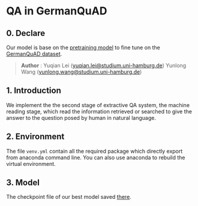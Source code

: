 # QA in GermanQuAD

## 0. Declare

Our model is base on the [pretraining model](https://huggingface.co/bert-base-german-cased) to fine tune on the [GermanQuAD dataset](https://www.deepset.ai/germanquad).

> **Author** : 	Yuqian Lei (yuqian.lei@studium.uni-hamburg.de)
>             		Yunlong Wang (yunlong.wang@studium.uni-hamburg.de)



## 1. Introduction

We implement the the second stage of extractive QA system, the machine reading stage, which read the information retrieved or searched to give the answer to the question posed by human in natural language.

## 2. Environment

The file `venv.yml` contain all the required package which directly export from anaconda command line. You can also use anaconda to rebuild the virtual environment.

## 3. Model

The checkpoint file of our best model saved [there](https://cloud.mafiasi.de/s/Ds4jxjBZz725HcT).

